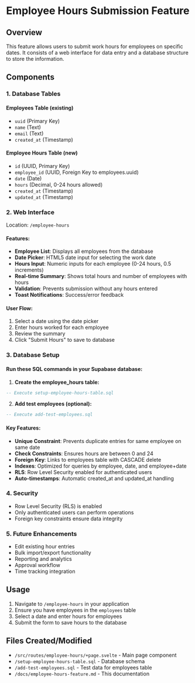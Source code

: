 # Employee Hours Submission Feature

## Overview
This feature allows users to submit work hours for employees on specific dates. It consists of a web interface for data entry and a database structure to store the information.

## Components

### 1. Database Tables

#### Employees Table (existing)
- `uuid` (Primary Key)
- `name` (Text)
- `email` (Text)
- `created_at` (Timestamp)

#### Employee Hours Table (new)
- `id` (UUID, Primary Key)
- `employee_id` (UUID, Foreign Key to employees.uuid)
- `date` (Date)
- `hours` (Decimal, 0-24 hours allowed)
- `created_at` (Timestamp)
- `updated_at` (Timestamp)

### 2. Web Interface
Location: `/employee-hours`

#### Features:
- **Employee List**: Displays all employees from the database
- **Date Picker**: HTML5 date input for selecting the work date
- **Hours Input**: Numeric inputs for each employee (0-24 hours, 0.5 increments)
- **Real-time Summary**: Shows total hours and number of employees with hours
- **Validation**: Prevents submission without any hours entered
- **Toast Notifications**: Success/error feedback

#### User Flow:
1. Select a date using the date picker
2. Enter hours worked for each employee
3. Review the summary
4. Click "Submit Hours" to save to database

### 3. Database Setup

#### Run these SQL commands in your Supabase database:

1. **Create the employee_hours table:**
```sql
-- Execute setup-employee-hours-table.sql
```

2. **Add test employees (optional):**
```sql
-- Execute add-test-employees.sql
```

#### Key Features:
- **Unique Constraint**: Prevents duplicate entries for same employee on same date
- **Check Constraints**: Ensures hours are between 0 and 24
- **Foreign Key**: Links to employees table with CASCADE delete
- **Indexes**: Optimized for queries by employee, date, and employee+date
- **RLS**: Row Level Security enabled for authenticated users
- **Auto-timestamps**: Automatic created_at and updated_at handling

### 4. Security
- Row Level Security (RLS) is enabled
- Only authenticated users can perform operations
- Foreign key constraints ensure data integrity

### 5. Future Enhancements
- Edit existing hour entries
- Bulk import/export functionality
- Reporting and analytics
- Approval workflow
- Time tracking integration

## Usage

1. Navigate to `/employee-hours` in your application
2. Ensure you have employees in the `employees` table
3. Select a date and enter hours for employees
4. Submit the form to save hours to the database

## Files Created/Modified

- `/src/routes/employee-hours/+page.svelte` - Main page component
- `/setup-employee-hours-table.sql` - Database schema
- `/add-test-employees.sql` - Test data for employees table
- `/docs/employee-hours-feature.md` - This documentation
